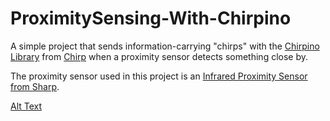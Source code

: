 # ProximitySensing-With-Chirpino

A simple project that sends information-carrying "chirps" with the [Chirpino Library](https://github.com/chirp/chirpino) from [Chirp](http://chirp.io/) when a proximity sensor detects something close by. 

The proximity sensor used in this project is an [Infrared Proximity Sensor from Sharp](https://www.sparkfun.com/products/242). 

[Alt Text](https://github.com/narner/ProximitySensing-With-Chirpino/raw/master/ProximityChirp-Schematic.png)
